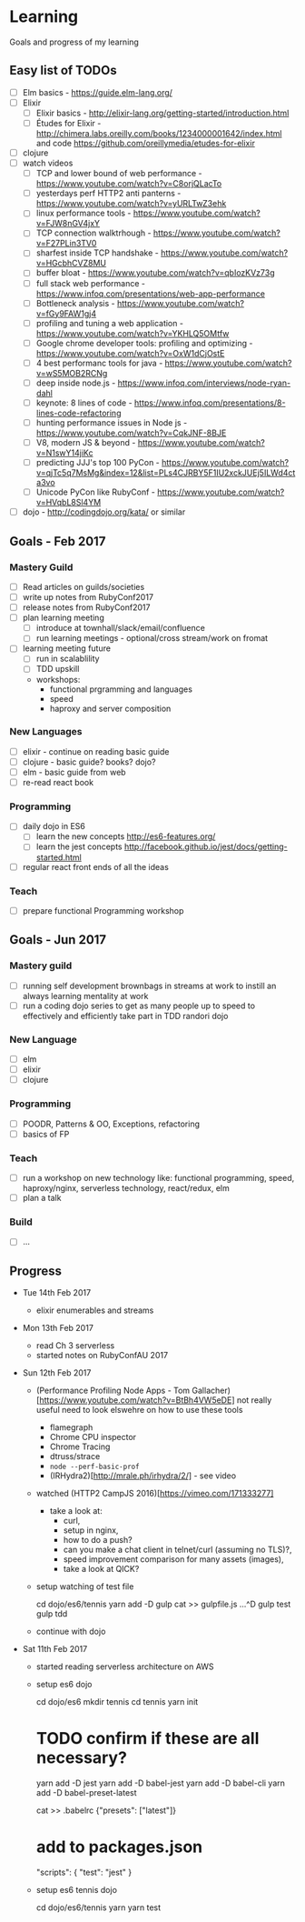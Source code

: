 # Learning

Goals and progress of my learning

## Easy list of TODOs

  - [ ] Elm basics - https://guide.elm-lang.org/
  - [ ] Elixir
    - [ ] Elixir basics - http://elixir-lang.org/getting-started/introduction.html
    - [ ] Études for Elixir - http://chimera.labs.oreilly.com/books/1234000001642/index.html
      and code https://github.com/oreillymedia/etudes-for-elixir
  - [ ] clojure
  - [ ] watch videos
    - [ ] TCP and lower bound of web performance - https://www.youtube.com/watch?v=C8orjQLacTo
    - [ ] yesterdays perf HTTP2 anti panterns - https://www.youtube.com/watch?v=yURLTwZ3ehk
    - [ ] linux performance tools - https://www.youtube.com/watch?v=FJW8nGV4jxY
    - [ ] TCP connection walktrhough - https://www.youtube.com/watch?v=F27PLin3TV0
    - [ ] sharfest inside TCP handshake - https://www.youtube.com/watch?v=HGcbhCVZ8MU
    - [ ] buffer bloat - https://www.youtube.com/watch?v=qbIozKVz73g
    - [ ] full stack web performance - https://www.infoq.com/presentations/web-app-performance
    - [ ] Bottleneck analysis - https://www.youtube.com/watch?v=fGy9FAW1gj4
    - [ ] profiling and tuning a web application - https://www.youtube.com/watch?v=YKHLQ5OMtfw
    - [ ] Google chrome developer tools: profiling and optimizing - https://www.youtube.com/watch?v=OxW1dCjOstE
    - [ ] 4 best performanc tools for java - https://www.youtube.com/watch?v=wS5MOB2RCNg
    - [ ] deep inside node.js - https://www.infoq.com/interviews/node-ryan-dahl
    - [ ] keynote: 8 lines of code - https://www.infoq.com/presentations/8-lines-code-refactoring
    - [ ] hunting performance issues in Node js - https://www.youtube.com/watch?v=CqkJNF-8BJE
    - [ ] V8, modern JS & beyond - https://www.youtube.com/watch?v=N1swY14jiKc
    - [ ] predicting JJJ's top 100 PyCon - https://www.youtube.com/watch?v=qjTc5q7MsMg&index=12&list=PLs4CJRBY5F1IU2xckJUEj5ILWd4cta3vo
    - [ ] Unicode PyCon like RubyConf - https://www.youtube.com/watch?v=HVqbL8Sl4YM
  - [ ] dojo - http://codingdojo.org/kata/ or similar

## Goals - Feb 2017

### Mastery Guild
  - [ ] Read articles on guilds/societies
  - [ ] write up notes from RubyConf2017
  - [ ] release notes from RubyConf2017
  - [ ] plan learning meeting
    - [ ] introduce at townhall/slack/email/confluence
    - [ ] run learning meetings - optional/cross stream/work on fromat
  - [ ] learning meeting future
    - [ ] run in scalablility
    - [ ] TDD upskill
    - workshops:
      - functional prgramming and languages
      - speed
      - haproxy and server composition

### New Languages
  - [ ] elixir - continue on reading basic guide
  - [ ] clojure - basic guide? books? dojo?
  - [ ] elm - basic guide from web
  - [ ] re-read react book 

### Programming
  - [ ] daily dojo in ES6
    - [ ] learn the new concepts http://es6-features.org/
    - [ ] learn the jest concepts
      http://facebook.github.io/jest/docs/getting-started.html
  - [ ] regular react front ends of all the ideas

### Teach
  - [ ] prepare functional Programming workshop

## Goals - Jun 2017

### Mastery guild
  - [ ] running self development brownbags in streams at work to instill an
    always learning mentality at work
  - [ ] run a coding dojo series to get as many people up to speed to
    effectively and efficiently take part in TDD randori dojo

### New Language
  - [ ] elm
  - [ ] elixir
  - [ ] clojure

### Programming
  - [ ] POODR, Patterns & OO, Exceptions, refactoring
  - [ ] basics of FP

### Teach
  - [ ] run a workshop on new technology like: functional programming, speed,
    haproxy/nginx, serverless technology, react/redux, elm
  - [ ] plan a talk

### Build
  - [ ] ...

## Progress

* Tue 14th Feb 2017
  * elixir enumerables and streams
* Mon 13th Feb 2017
  * read Ch 3 serverless
  * started notes on RubyConfAU 2017
* Sun 12th Feb 2017
  * (Performance Profiling Node Apps - Tom
    Gallacher)[https://www.youtube.com/watch?v=BtBh4VW5eDE]
    not really useful need to look elswehre on how to use these tools
    * flamegraph
    * Chrome CPU inspector
    * Chrome Tracing
    * dtruss/strace
    * `node --perf-basic-prof`
    * (IRHydra2)[http://mrale.ph/irhydra/2/] - see video
  * watched (HTTP2 CampJS 2016)[https://vimeo.com/171333277]
    * take a look at:
      * curl,
      * setup in nginx,
      * how to do a push?
      * can you make a chat client in telnet/curl (assuming no TLS)?,
      * speed improvement comparison for many assets (images),
      * take a look at QICK?
  * setup watching of test file

    cd dojo/es6/tennis
    yarn add -D gulp
    cat >> gulpfile.js
    ...^D
    gulp test
    gulp tdd

  * continue with dojo

* Sat 11th Feb 2017
  * started reading serverless architecture on AWS
  * setup es6 dojo

    cd dojo/es6
    mkdir tennis
    cd tennis
    yarn init
    # TODO confirm if these are all necessary?
    yarn add -D jest
    yarn add -D babel-jest
    yarn add -D babel-cli
    yarn add -D babel-preset-latest

    cat >> .babelrc
    {"presets": ["latest"]}

    # add to packages.json
    "scripts": { "test": "jest" }

  * setup es6 tennis dojo

    cd dojo/es6/tennis
    yarn
    yarn test

